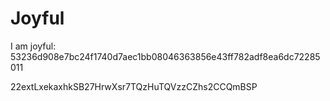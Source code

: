 # Joyful

I am joyful: 53236d908e7bc24f1740d7aec1bb08046363856e43ff782adf8ea6dc72285011


22extLxekaxhkSB27HrwXsr7TQzHuTQVzzCZhs2CCQmBSP